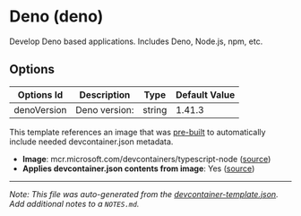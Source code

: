 
# Deno (deno)

Develop Deno based applications. Includes Deno, Node.js, npm, etc.

## Options

| Options Id | Description | Type | Default Value |
|-----|-----|-----|-----|
| denoVersion | Deno version: | string | 1.41.3 |

This template references an image that was [pre-built](https://containers.dev/implementors/reference/#prebuilding) to automatically include needed devcontainer.json metadata.

* **Image**: mcr.microsoft.com/devcontainers/typescript-node ([source](https://github.com/devcontainers/images/tree/main/src/typescript-node))
* **Applies devcontainer.json contents from image**: Yes ([source](https://github.com/devcontainers/images/blob/main/src/typescript-node/.devcontainer/devcontainer.json))


---

_Note: This file was auto-generated from the [devcontainer-template.json](https://github.com/rsm-hcd/devcontainer-templates/blob/main/src/deno/devcontainer-template.json).  Add additional notes to a `NOTES.md`._
